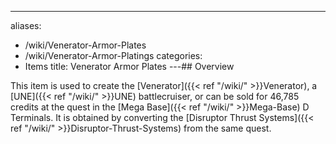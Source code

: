 ---
aliases:
- /wiki/Venerator-Armor-Plates
- /wiki/Venerator-Armor-Platings
categories:
- Items
title: Venerator Armor Plates
---## Overview

This item is used to create the [Venerator]({{< ref "/wiki/" >}}Venerator), a [UNE]({{< ref "/wiki/" >}}UNE) battlecruiser, or can be sold for 46,785 credits at the quest in the [Mega Base]({{< ref "/wiki/" >}}Mega-Base) D Terminals. It is obtained by converting the [Disruptor Thrust Systems]({{< ref "/wiki/" >}}Disruptor-Thrust-Systems) from the same quest.
